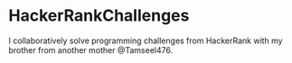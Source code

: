 # HackerRankChallenges
I collaboratively solve programming challenges from HackerRank with my brother from another mother @Tamseel476. 
